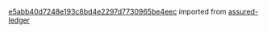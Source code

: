 [e5abb40d7248e193c8bd4e2297d7730965be4eec](https://github.com/insolar/assured-ledger/commit/e5abb40d7248e193c8bd4e2297d7730965be4eec) imported from [assured-ledger](https://github.com/insolar/assured-ledger)
